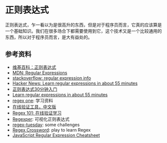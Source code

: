 # 正则表达式
正则表达式，乍一看以为是很高升的东西，但是对于程序员而言，它真的应该算是一个基础知识。我们在很多场合下都需要使用到它，这个技术又是一个比较通用的东西，所以对于程序员而言，是大有益处的。


## 参考资料
- [维基百科：正则表达式](http://zh.wikipedia.org/wiki/%E6%AD%A3%E5%88%99%E8%A1%A8%E8%BE%BE%E5%BC%8F)
- [MDN: Regular Expressions](https://developer.mozilla.org/en-US/docs/Web/JavaScript/Guide/Regular_Expressions?redirectlocale=en-US&redirectslug=JavaScript%2FGuide%2FRegular_Expressions)
- [stackoverflow: regular expression info](http://stackoverflow.com/tags/regex/info)
- [Hacker News: Learn regular expressions in about 55 minutes](https://news.ycombinator.com/item?id=7370622)
- [正则表达式30分钟入门](http://deerchao.net/tutorials/regex/regex.htm)
- [Learn regular expressions in about 55 minutes](http://qntm.org/files/re/re.html)
- [regex one](http://regexone.com/): 学习资料
- [在线验证工具，中文版](https://mengzhuo.org/regex/)
- [Regex 101: 在线验证学习](https://regex101.com/#javascript)
- [Regexper](http://regexper.com/): 可视化正则表达式
- [regex-tuesday](http://callumacrae.github.io/regex-tuesday/): some challenges
- [Regex Cross­word](http://regexcrossword.com/): play to learn Regex
- [JavaScript Regular Expression Cheatsheet](https://www.debuggex.com/cheatsheet/regex/javascript)